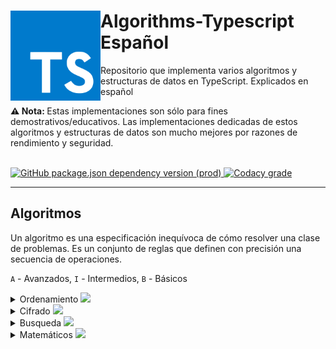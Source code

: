 <div>
    <img src="public/TS.png" align="left" width="144px"> <h1>Algorithms-Typescript Español</h1>
    <p>Repositorio que implementa varios algoritmos y estructuras de datos en TypeScript. Explicados en español</p>
    <p><b>⚠️ Nota: </b> Estas implementaciones son sólo para fines demostrativos/educativos. Las implementaciones dedicadas de estos algoritmos y estructuras de datos son mucho mejores por razones de rendimiento y seguridad.</p>
    <br>
</div>
<div align="center">
    <div align="left">
      <a align="center" href="https://www.npmjs.com/package/typescript">
        <img alt="GitHub package.json dependency version (prod)" src="https://img.shields.io/github/package-json/dependency-version/bryan-herrera-dev/Algorithms-Typescript/typescript">
      </a>
      <a href="https://app.codacy.com/gh/Bryan-Herrera-DEV/Algorithms-Typescript/">
        <img alt="Codacy grade" src="https://img.shields.io/codacy/grade/9b8ceaf87242497aaacfcffb94a434c7">
      </a>
    </div>
</div>
<hr>

## Algoritmos
Un algoritmo es una especificación inequívoca de cómo resolver una clase de problemas. Es un conjunto de reglas que definen con precisión una secuencia de operaciones.

`A` - Avanzados, `I` - Intermedios, `B` - Básicos

<details><summary>Ordenamiento <img src="https://img.shields.io/github/directory-file-count/bryan-herrera-dev/Algorithms-Typescript/src/algorithms/sorts?label=Cantidad%20actual"/></summary>
<br>

- `B` - [Gnome Sort](/src/algorithms/sorts/GnomeSort/) - [Video](https://www.youtube.com/watch?v=00pu8usw2Ho)
- `I` - [Quick Sort](/src/algorithms/sorts/QuickSort/)
</details>

<details><summary>Cifrado <img src="https://img.shields.io/github/directory-file-count/bryan-herrera-dev/Algorithms-Typescript/src/algorithms/ciphers?label=Cantidad%20actual"/></summary>
<br>

- `I` - [Caesar Cipher](/src/algorithms/ciphers/CaesarCipher/) - [Video](https://www.youtube.com/watch?v=2JS6t3R8gFQ)
</details>

<details><summary>Busqueda <img src="https://img.shields.io/github/directory-file-count/bryan-herrera-dev/Algorithms-Typescript/src/algorithms/search?label=Cantidad%20actual"/></summary>
<br>

- `B` - [Binary Search](/src/algorithms/search/BinarySearch/)
</details>

<details><summary>Matemáticos <img src="https://img.shields.io/github/directory-file-count/bryan-herrera-dev/Algorithms-Typescript/src/algorithms/Maths?label=Cantidad%20actual"/></summary>
<br>

- `B` - [Co Prime Integers](/src/algorithms/Maths/CoPrime/)
</details>
